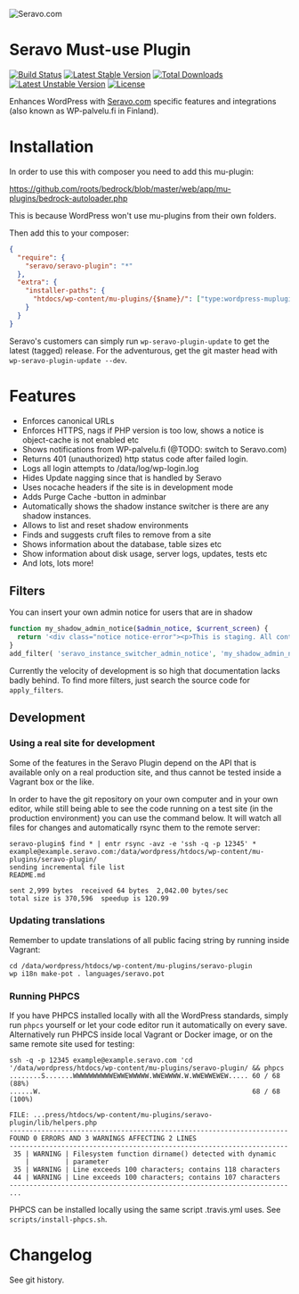 ![Seravo.com](https://seravo.com/wp-content/themes/seravo/images/seravo-banner-808x300.png)

# Seravo Must-use Plugin

[![Build Status](https://travis-ci.org/Seravo/seravo-plugin.svg?branch=master)](https://travis-ci.org/seravo/seravo-plugin) [![Latest Stable Version](https://poser.pugx.org/seravo/seravo-plugin/v/stable)](https://packagist.org/packages/seravo/seravo-plugin) [![Total Downloads](https://poser.pugx.org/seravo/seravo-plugin/downloads)](https://packagist.org/packages/seravo/seravo-plugin) [![Latest Unstable Version](https://poser.pugx.org/seravo/seravo-plugin/v/unstable)](https://packagist.org/packages/seravo/seravo-plugin) [![License](https://poser.pugx.org/seravo/seravo-plugin/license)](https://packagist.org/packages/seravo/seravo-plugin)

Enhances WordPress with [Seravo.com](https://seravo.com/) specific features and integrations (also known as WP-palvelu.fi in Finland).

# Installation

In order to use this with composer you need to add this mu-plugin:

https://github.com/roots/bedrock/blob/master/web/app/mu-plugins/bedrock-autoloader.php

This is because WordPress won't use mu-plugins from their own folders.

Then add this to your composer:

```json
{
  "require": {
    "seravo/seravo-plugin": "*"
  },
  "extra": {
    "installer-paths": {
      "htdocs/wp-content/mu-plugins/{$name}/": ["type:wordpress-muplugin"]
    }
  }
}
```

Seravo's customers can simply run `wp-seravo-plugin-update` to get the latest (tagged) release. For the adventurous, get the git master head with `wp-seravo-plugin-update --dev`.


# Features

* Enforces canonical URLs
* Enforces HTTPS, nags if PHP version is too low, shows a notice is object-cache is not enabled etc
* Shows notifications from WP-palvelu.fi (@TODO: switch to Seravo.com)
* Returns 401 (unauthorized) http status code after failed login.
* Logs all login attempts to /data/log/wp-login.log
* Hides Update nagging since that is handled by Seravo
* Uses nocache headers if the site is in development mode
* Adds Purge Cache -button in adminbar
* Automatically shows the shadow instance switcher is there are any shadow instances.
* Allows to list and reset shadow environments
* Finds and suggests cruft files to remove from a site
* Shows information about the database, table sizes etc
* Show information about disk usage, server logs, updates, tests etc
* And lots, lots more!

## Filters

You can insert your own admin notice for users that are in shadow
```php
function my_shadow_admin_notice($admin_notice, $current_screen) {
  return '<div class="notice notice-error"><p>This is staging. All content edited here will be lost. Return to production to create or edit content.</p></div>';
}
add_filter( 'seravo_instance_switcher_admin_notice', 'my_shadow_admin_notice', 10, 2 );
```

Currently the velocity of development is so high that documentation lacks badly behind. To find more filters, just search the source code for `apply_filters`.

## Development

### Using a real site for development

Some of the features in the Seravo Plugin depend on the API that is available only on a real production site, and thus cannot be tested inside a Vagrant box or the like.

In order to have the git repository on your own computer and in your own editor, while still being able to see the code running on a test site (in the production environment) you can use the command below. It will watch all files for changes and automatically rsync them to the remote server:
```
seravo-plugin$ find * | entr rsync -avz -e 'ssh -q -p 12345' * example@example.seravo.com:/data/wordpress/htdocs/wp-content/mu-plugins/seravo-plugin/
sending incremental file list
README.md

sent 2,999 bytes  received 64 bytes  2,042.00 bytes/sec
total size is 370,596  speedup is 120.99
```

### Updating translations

Remember to update translations of all public facing string by running inside Vagrant:
```
cd /data/wordpress/htdocs/wp-content/mu-plugins/seravo-plugin
wp i18n make-pot . languages/seravo.pot
```

### Running PHPCS

If you have PHPCS installed locally with all the WordPress standards, simply run `phpcs` yourself or let your code editor run it automatically on every save. Alternatively run PHPCS inside local Vagrant or Docker image, or on the same remote site used for testing:

```
ssh -q -p 12345 example@example.seravo.com 'cd '/data/wordpress/htdocs/wp-content/mu-plugins/seravo-plugin/ && phpcs
........S.......WWWWWWWWWWEWWEWWWWW.WWEWWWW.W.WWEWWEWEW..... 60 / 68 (88%)
......W.                                                     68 / 68 (100%)

FILE: ...press/htdocs/wp-content/mu-plugins/seravo-plugin/lib/helpers.php
----------------------------------------------------------------------
FOUND 0 ERRORS AND 3 WARNINGS AFFECTING 2 LINES
----------------------------------------------------------------------
 35 | WARNING | Filesystem function dirname() detected with dynamic
    |         | parameter
 35 | WARNING | Line exceeds 100 characters; contains 118 characters
 44 | WARNING | Line exceeds 100 characters; contains 107 characters
----------------------------------------------------------------------
...
```

PHPCS can be installed locally using the same script .travis.yml uses. See `scripts/install-phpcs.sh`.

# Changelog

See git history.
